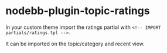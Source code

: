 # nodebb-plugin-topic-ratings

In your custom theme import the ratings partial with `<!-- IMPORT partials/ratings.tpl -->.`

It can be imported on the topic/category and recent view.

